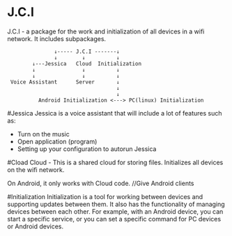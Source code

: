 # J.C.I
J.C.I - a package for the work and initialization of all devices in a wifi network. It includes subpackages.

                   ↓----- J.C.I -------↓
                   ↓        ↓          ↓
            ↓---Jessica   Cloud  Initialization
            ↓               ↓          ↓
            ↓               ↓          ↓
     Voice Assistant      Server       ↓
                                       ↓
                                       ↓
              Android Initialization <---> PC(linux) Initialization
             

#Jessica
Jessica is a voice assistant that will include a lot of features such as:

- Turn on the music
- Open application (program)
- Setting up your configuration to autorun Jessica

#Cload
Cloud - This is a shared cloud for storing files. Initializes all devices on the wifi network.

On Android, it only works with Cloud code.
//Give Android clients

#Initialization
Initialization is a tool for working between devices and supporting updates between them. It also has the functionality of managing devices between each other. For example, with an Android device, you can start a specific service, or you can set a specific command for PC devices or Android devices.
